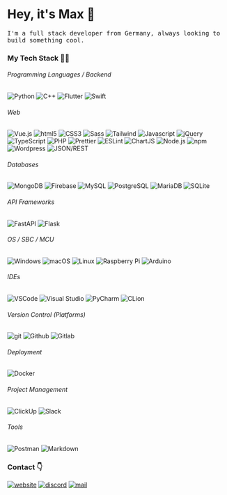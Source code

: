 # Hey, it's Max 👋

<p style="font-family: 'Share Tech Mono', monospace;">
I'm a full stack developer from Germany, always looking to build something cool.
</p>

### My Tech Stack 👨‍💻

###### Programming Languages / Backend

<p>
<img alt="Python" src="https://img.shields.io/badge/-Python-3776AB?style=flat&logo=python&logoColor=white"/>
<img alt="C++" src="https://img.shields.io/badge/-C++-00599C?style=flat&logo=cplusplus&logoColor=white" />
<img alt="Flutter" src="https://img.shields.io/badge/-Flutter-02569B?style=flat&logo=flutter&logoColor=white" />
<img alt="Swift" src="https://img.shields.io/badge/-Swift-F05138?style=flat&logo=swift&logoColor=white" />
</p>
  
###### Web

<p>
<img alt="Vue.js" src="https://img.shields.io/badge/-Vue.js-4fc08d?style=flat&logo=vuedotjs&logoColor=fff" />
<img alt="html5" src="https://img.shields.io/badge/-HTML5-E34F26?style=flat&logo=html5&logoColor=white" />
<img alt="CSS3" src="https://img.shields.io/badge/-CSS3-1572B6?style=flat&logo=css3&logoColor=white" />
<img alt="Sass" src="https://img.shields.io/badge/-Sass-CC6699?style=flat&logo=sass&logoColor=white" />
<img alt="Tailwind" src="https://img.shields.io/badge/-Tailwind CSS-06B6D4?style=flat&logo=tailwindcss&logoColor=white" />
<img alt="Javascript" src="https://img.shields.io/badge/-Javascript-F7DF1E?style=flat&logo=javascript&logoColor=white" />
<img alt="jQuery" src="https://img.shields.io/badge/-jQuery-0769AD?style=flat&logo=jquery&logoColor=white" />
<img alt="TypeScript" src="https://img.shields.io/badge/-TypeScript-007ACC?style=flat&logo=typescript&logoColor=white" />
<img alt="PHP" src="https://img.shields.io/badge/-PHP-777BB4?style=flat&logo=php&logoColor=white" />
<img alt="Prettier" src="https://img.shields.io/badge/-Prettier-F7B93E?style=flat&logo=prettier&logoColor=white" />
<img alt="ESLint" src="https://img.shields.io/badge/-ESLint-4B32C3?style=flat&logo=eslint&logoColor=white" />
<img alt="ChartJS" src="https://img.shields.io/badge/-Chart.js-FF6384?style=flat&logo=chartdotjs&logoColor=white" />
<img alt="Node.js" src="https://img.shields.io/badge/-Node.js-43853d?style=flat&logo=Node.js&logoColor=white" />
<img alt="npm" src="https://img.shields.io/badge/-npm-CB3837?style=flat&logo=npm&logoColor=white" />
<img alt="Wordpress" src="https://img.shields.io/badge/-Wordpress-21759B?style=flat&logo=wordpress&logoColor=white" />
<img alt="JSON/REST" src="https://img.shields.io/badge/-JSON / REST-000000?style=flat&logo=json&logoColor=white" />
</p>

###### Databases

<p>
<img alt="MongoDB" src="https://img.shields.io/badge/-MongoDB-13aa52?style=flat&logo=mongodb&logoColor=white" />
<img alt="Firebase" src="https://img.shields.io/badge/-Firebase-FFCA28?style=flat&logo=firebase&logoColor=white" />
<img alt="MySQL" src="https://img.shields.io/badge/-MySQL-3776AB?style=flat&logo=mysql&logoColor=white" />
<img alt="PostgreSQL" src="https://img.shields.io/badge/-PostgreSQL-4169E1?style=flat&logo=postgresql&logoColor=white" />
<img alt="MariaDB" src="https://img.shields.io/badge/-MariaDB-003545?style=flat&logo=mariadb&logoColor=white" />
<img alt="SQLite" src="https://img.shields.io/badge/-SQLite-003B57?style=flat&logo=sqlite&logoColor=white" />
</p>

###### API Frameworks

<p>
<img alt="FastAPI" src="https://img.shields.io/badge/-FastAPI-009688?style=flat&logo=fastapi&logoColor=white" />
<img alt="Flask" src="https://img.shields.io/badge/-Flask-000000?style=flat&logo=flask&logoColor=white" />
</p>

###### OS / SBC / MCU

<p>
<img alt="Windows" src="https://img.shields.io/badge/-Windows-0078D6?style=flat&logo=windows&logoColor=white" />
<img alt="macOS" src="https://img.shields.io/badge/-macOS-000000?style=flat&logo=macos&logoColor=white" />
<img alt="Linux" src="https://img.shields.io/badge/-Linux-222222?style=flat&logo=linux&logoColor=white" />
<img alt="Raspberry Pi" src="https://img.shields.io/badge/-Raspberry Pi-A22846?style=flat&logo=raspberrypi&logoColor=white" />
<img alt="Arduino" src="https://img.shields.io/badge/-Arduino-00979D?style=flat&logo=arduino&logoColor=white" />
</p>

###### IDEs

<p>
<img alt="VSCode" src="https://img.shields.io/badge/-VSCode-007ACC?style=flat&logo=visualstudiocode&logoColor=white" />
<img alt="Visual Studio" src="https://img.shields.io/badge/-Visual Studio-5C2D91?style=flat&logo=visualstudio&logoColor=white" />
<img alt="PyCharm" src="https://img.shields.io/badge/-PyCharm-1bd88a?style=flat&logo=pycharm&logoColor=white" />
<img alt="CLion" src="https://img.shields.io/badge/-CLion-da438c?style=flat&logo=clion&logoColor=white" />
</p>

###### Version Control (Platforms)
<p>
<img alt="git" src="https://img.shields.io/badge/-Git-F05032?style=flat&logo=git&logoColor=white" />
<img alt="Github" src="https://img.shields.io/badge/-Github-222222?style=flat&logo=github&logoColor=white" />
<img alt="Gitlab" src="https://img.shields.io/badge/-Gitlab-FC6D26?style=flat&logo=gitlab&logoColor=white" />
</p>

###### Deployment
<p>
<img alt="Docker" src="https://img.shields.io/badge/-Docker-46a2f1?style=flat&logo=docker&logoColor=white" />
</p>

###### Project Management
<p>
<img alt="ClickUp" src="https://img.shields.io/badge/-ClickUp-7B68EE?style=flat&logo=clickup&logoColor=white" />
<img alt="Slack" src="https://img.shields.io/badge/-Slack-4A154B?style=flat&logo=slack&logoColor=white" />
</p>

###### Tools

<p>
<img alt="Postman" src="https://img.shields.io/badge/-Postman-FF6C37?style=flat&logo=postman&logoColor=white" />
<img alt="Markdown" src="https://img.shields.io/badge/-Markdown-000000?style=flat&logo=markdown&logoColor=white" />
</p>

### Contact 👇

[![website](https://img.shields.io/badge/-Website-222222?style=flat&logo=globe&logoColor=white)](https://maxgiess.com) [![discord](https://img.shields.io/badge/-Discord-5865F2?style=flat&logo=discord&logoColor=white)](https://discordapp.com/users/530543272146501642) [![mail](https://img.shields.io/badge/-Mail-EA4335?style=flat&logo=gmail&logoColor=white)](mailto:hello@maxgiess.com)
